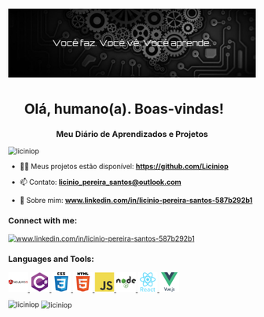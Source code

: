 ![banner](https://github.com/professorjosedeassis/joseassis/blob/main/img/bannerpro.jpg?raw=true)

<h1 align="center">Olá, humano(a). Boas-vindas! ㅤ</h1>
<h3 align="center">Meu Diário de Aprendizados e Projetos</h3>

<p align="left"> <img src="https://komarev.com/ghpvc/?username=liciniop&label=Profile%20views&color=0e75b6&style=flat" alt="liciniop" /> </p>

- 👨‍💻 Meus projetos estão disponível: **https://github.com/Liciniop**

- 📫 Contato: **licinio_pereira_santos@outlook.com**

- 📄 Sobre mim: **www.linkedin.com/in/licinio-pereira-santos-587b292b1**

<h3 align="left">Connect with me:</h3>
<p align="left">
<a href="https://linkedin.com/in/www.linkedin.com/in/licinio-pereira-santos-587b292b1" target="blank"><img align="center" src="https://raw.githubusercontent.com/rahuldkjain/github-profile-readme-generator/master/src/images/icons/Social/linked-in-alt.svg" alt="www.linkedin.com/in/licinio-pereira-santos-587b292b1" height="30" width="40" /></a>
</p>

<h3 align="left">Languages and Tools:</h3>
<p align="left"> <a href="https://angular.io" target="_blank" rel="noreferrer"> <img src="https://raw.githubusercontent.com/devicons/devicon/master/icons/angularjs/angularjs-original-wordmark.svg" alt="angularjs" width="40" height="40"/> </a> <a href="https://www.w3schools.com/cs/" target="_blank" rel="noreferrer"> <img src="https://raw.githubusercontent.com/devicons/devicon/master/icons/csharp/csharp-original.svg" alt="csharp" width="40" height="40"/> </a> <a href="https://www.w3schools.com/css/" target="_blank" rel="noreferrer"> <img src="https://raw.githubusercontent.com/devicons/devicon/master/icons/css3/css3-original-wordmark.svg" alt="css3" width="40" height="40"/> </a> <a href="https://www.w3.org/html/" target="_blank" rel="noreferrer"> <img src="https://raw.githubusercontent.com/devicons/devicon/master/icons/html5/html5-original-wordmark.svg" alt="html5" width="40" height="40"/> </a> <a href="https://developer.mozilla.org/en-US/docs/Web/JavaScript" target="_blank" rel="noreferrer"> <img src="https://raw.githubusercontent.com/devicons/devicon/master/icons/javascript/javascript-original.svg" alt="javascript" width="40" height="40"/> </a> <a href="https://nodejs.org" target="_blank" rel="noreferrer"> <img src="https://raw.githubusercontent.com/devicons/devicon/master/icons/nodejs/nodejs-original-wordmark.svg" alt="nodejs" width="40" height="40"/> </a> <a href="https://reactjs.org/" target="_blank" rel="noreferrer"> <img src="https://raw.githubusercontent.com/devicons/devicon/master/icons/react/react-original-wordmark.svg" alt="react" width="40" height="40"/> </a> <a href="https://vuejs.org/" target="_blank" rel="noreferrer"> <img src="https://raw.githubusercontent.com/devicons/devicon/master/icons/vuejs/vuejs-original-wordmark.svg" alt="vuejs" width="40" height="40"/> </a> </p>

<p><img align="left" src="https://github-readme-stats.vercel.app/api/top-langs?username=liciniop&show_icons=true&theme=dark&locale=en&layout=compact" alt="liciniop" /></p>

<p>&nbsp;<img align="center" src="https://github-readme-stats.vercel.app/api?username=liciniop&show_icons=true&theme=dark&locale=en" alt="liciniop" /></p>
